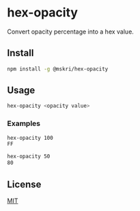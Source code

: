 # hex-opacity

Convert opacity percentage into a hex value.

## Install

```bash
npm install -g @mskri/hex-opacity
```

## Usage

```bash
hex-opacity <opacity value>
```

### Examples

```bash
hex-opacity 100
FF

hex-opacity 50
80
```

## License

[MIT](https://github.com/mskri/hex-opacity/blob/master/LICENSE)

